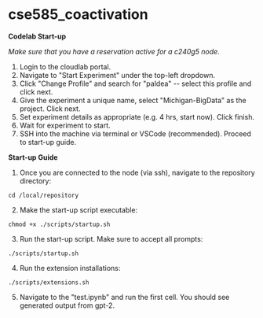 # cse585_coactivation

**Codelab Start-up**

*Make sure that you have a reservation active for a c240g5 node.*

1. Login to the cloudlab portal.
2. Navigate to "Start Experiment" under the top-left dropdown.
3. Click "Change Profile" and search for "paldea" -- select this profile and click next.
4. Give the experiment a unique name, select "Michigan-BigData" as the project. Click next.
5. Set experiment details as appropriate (e.g. 4 hrs, start now). Click finish.
6. Wait for experiment to start.
7. SSH into the machine via terminal or VSCode (recommended). Proceed to start-up guide.

**Start-up Guide**

1. Once you are connected to the node (via ssh), navigate to the repository directory:

`cd /local/repository`

2. Make the start-up script executable:

`chmod +x ./scripts/startup.sh`

3. Run the start-up script. Make sure to accept all prompts:

`./scripts/startup.sh`

4. Run the extension installations:

`./scripts/extensions.sh`

5. Navigate to the "test.ipynb" and run the first cell. You should see generated output from gpt-2.